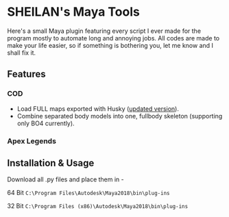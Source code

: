 # SHEILAN's Maya Tools
Here's a small Maya plugin featuring every script I ever made for the program mostly to automate long and annoying jobs.
All codes are made to make your life easier, so if something is bothering you, let me know and I shall fix it.

## Features

### COD
* Load FULL maps exported with Husky ([updated version](https://github.com/sheilan102/husky_modified)).
* Combine separated body models into one, fullbody skeleton (supporting only BO4 currently).

### Apex Legends

## Installation & Usage

Download all .py files and place them in -

64 Bit `C:\Program Files\Autodesk\Maya2018\bin\plug-ins`

32 Bit `C:\Program Files (x86)\Autodesk\Maya2018\bin\plug-ins`
